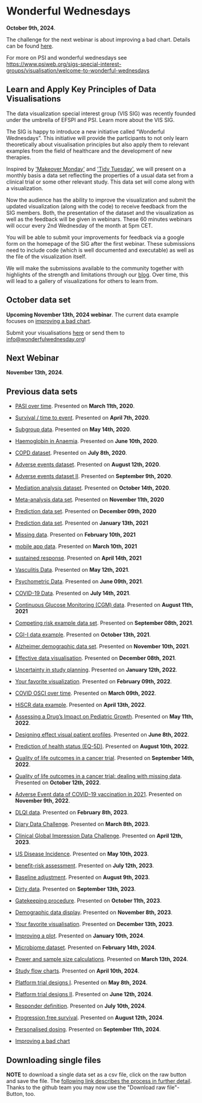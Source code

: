 # Wonderful Wednesdays

**October 9th, 2024**. 

The challenge for the next webinar is about improving a bad chart. Details can be found [here](https://github.com/VIS-SIG/Wonderful-Wednesdays/tree/master/data/2024/2024-10-09).

For more on PSI and wonderful wednesdays see https://www.psiweb.org/sigs-special-interest-groups/visualisation/welcome-to-wonderful-wednesdays

## Learn and Apply Key Principles of Data Visualisations
The data visualization special interest group (VIS SIG) was recently founded under the umbrella of EFSPI and PSI. Learn more about the VIS SIG.

The SIG is happy to introduce a new initiative called “Wonderful Wednesdays”. This initiative will provide the participants to not only learn theoretically about visualisation principles but also apply them to relevant examples from the field of healthcare and the development of new therapies. 

Inspired by ['Makeover Monday'](https://www.makeovermonday.co.uk/) and ['Tidy Tuesday'](https://github.com/rfordatascience/tidytuesday), we will present on a monthly basis a data set reflecting the properties of a usual data set from a clinical trial or some other relevant study. This data set will come along with a visualization. 

Now the audience has the ability to improve the visualization and submit the updated visualization (along with the code) to receive feedback from the SIG members. Both, the presentation of the dataset and the visualization as well as the feedback will be given in webinars. These 60 minutes webinars will occur every 2nd Wednesday of the month at 5pm CET. 

You will be able to submit your improvements for feedback via a google form on the homepage of the SIG after the first webinar. These submissions need to include code (which is well documented and executable) as well as the file of the visualization itself.

We will make the submissions available to the community together with highlights of the strength and limitations through our [blog](https://vis-sig.github.io/blog/). Over time, this will lead to a gallery of visualizations for others to learn from.


## October data set

**Upcoming November 13th, 2024 webinar**. The current data example focuses on [improving a bad chart](https://github.com/VIS-SIG/Wonderful-Wednesdays/tree/master/data/2024/2024-10-09).

Submit your visualisations [here](https://docs.google.com/forms/d/e/1FAIpQLSdNAaiuUAD89LAdQm5KNnLWs-MjqA4pzX2VHAwN7iqwoKpi-Q/viewform) or send them to <info@wonderfulwednesday.org>!

## Next Webinar

**November 13th, 2024**.

## Previous data sets 

* [PASI over time](https://github.com/VIS-SIG/Wonderful-Wednesdays/tree/master/data/2020/2020-03-11). Presented on **March 11th, 2020**. 

* [Survival / time to event](https://github.com/VIS-SIG/Wonderful-Wednesdays/tree/master/data/2020/2020-04-08). Presented on **April 7th, 2020**. 

* [Subgroup data](https://github.com/VIS-SIG/Wonderful-Wednesdays/tree/master/data/2020/2020-05-13). Presented on **May 14th, 2020**. 

* [Haemoglobin in Anaemia](https://github.com/VIS-SIG/Wonderful-Wednesdays/tree/master/data/2020/2020-06-10). Presented on **June 10th, 2020**. 

* [COPD dataset](https://github.com/VIS-SIG/Wonderful-Wednesdays/tree/master/data/2020/2020-07-08). Presented on **July 8th, 2020**.  

* [Adverse events dataset](https://github.com/VIS-SIG/Wonderful-Wednesdays/tree/master/data/2020/2020-08-12). Presented on **August 12th, 2020**.

* [Adverse events dataset II](https://github.com/VIS-SIG/Wonderful-Wednesdays/tree/master/data/2020/2020-09-09).  Presented on **September 9th, 2020**.

* [Mediation analysis dataset](https://github.com/VIS-SIG/Wonderful-Wednesdays/tree/master/data/2020/2020-10-14).  Presented on **October 14th, 2020**.

* [Meta-analysis data set](https://github.com/VIS-SIG/Wonderful-Wednesdays/tree/master/data/2020/2020-11-11). Presented on **November 11th, 2020**

* [Prediction data set](https://github.com/VIS-SIG/Wonderful-Wednesdays/tree/master/data/2020/2020-12-09). Presented on **December 09th, 2020**

* [Prediction data set](https://github.com/VIS-SIG/Wonderful-Wednesdays/tree/master/data/2021/2021-01-13). Presented on **January 13th, 2021**

* [Missing data](https://github.com/VIS-SIG/Wonderful-Wednesdays/tree/master/data/2021/2021-02-10). Presented on **February 10th, 2021**

* [mobile app data](https://github.com/VIS-SIG/Wonderful-Wednesdays/tree/master/data/2021/2021-03-10). Presented on **March 10th, 2021**

* [sustained response](https://github.com/VIS-SIG/Wonderful-Wednesdays/tree/master/data/2021/2021-04-14). Presented on **April 14th, 2021**

* [Vasculitis Data](https://github.com/VIS-SIG/Wonderful-Wednesdays/tree/master/data/2021/2021-05-12). Presented on **May 12th, 2021**.

* [Psychometric Data](https://github.com/VIS-SIG/Wonderful-Wednesdays/tree/master/data/2021/2021-06-09). Presented on **June 09th, 2021**.

* [COVID-19 Data](https://github.com/VIS-SIG/Wonderful-Wednesdays/tree/master/data/2021/2021-07-14). Presented on **July 14th, 2021**.

* [Continuous Glucose Monitoring (CGM) data](https://github.com/VIS-SIG/Wonderful-Wednesdays/tree/master/data/2021/2021-08-11). Presented on **August 11th, 2021**

* [Competing risk example data set](https://github.com/VIS-SIG/Wonderful-Wednesdays/tree/master/data/2021/2021-09-08). Presented on **September 08th, 2021**.

* [CGI-I data example](https://github.com/VIS-SIG/Wonderful-Wednesdays/tree/master/data/2021/2021-10-13). Presented on **October 13th, 2021**.

* [Alzheimer demographic data set](https://github.com/VIS-SIG/Wonderful-Wednesdays/tree/master/data/2021/2021-11-10). Presented on **November 10th, 2021**.

* [Effective data visualisation](https://github.com/VIS-SIG/Wonderful-Wednesdays/tree/master/data/2021/2021-12-08). Presented on **December 08th, 2021**.

* [Uncertainty in study planning](https://github.com/VIS-SIG/Wonderful-Wednesdays/tree/master/data/2022/2022-01-12). Presented on **January 12th, 2022**.

* [Your favorite visualization](https://github.com/VIS-SIG/Wonderful-Wednesdays/tree/master/data/2022/2022-02-09). Presented on **February 09th, 2022**.

* [COVID OSCI over time](https://github.com/VIS-SIG/Wonderful-Wednesdays/tree/master/data/2022/2022-03-09). Presented on **March 09th, 2022**.

* [HiSCR data example](https://github.com/VIS-SIG/Wonderful-Wednesdays/tree/master/data/2022/2022-04-13). Presented on **April 13th, 2022**.

* [Assessing a Drug’s Impact on Pediatric Growth](https://github.com/VIS-SIG/Wonderful-Wednesdays/tree/master/data/2022/2022-05-11). Presented on **May 11th, 2022**.

* [Designing effect visual patient profiles](https://github.com/VIS-SIG/Wonderful-Wednesdays/tree/master/data/2022/2022-06-08). Presented on **June 8th, 2022**.  

* [Prediction of health status (EQ-5D)](https://github.com/VIS-SIG/Wonderful-Wednesdays/tree/master/data/2022/2022-08-10). Presented on **August 10th, 2022**.

* [Quality of life outcomes in a cancer trial](https://github.com/VIS-SIG/Wonderful-Wednesdays/tree/master/data/2022/2022-09-14). Presented on **September 14th, 2022**.

* [Quality of life outcomes in a cancer trial: dealing with missing data](https://github.com/VIS-SIG/Wonderful-Wednesdays/tree/master/data/2022/2022-10-12). Presented on **October 12th, 2022**.

* [Adverse Event data of COVID-19 vaccination in 2021](https://github.com/VIS-SIG/Wonderful-Wednesdays/tree/master/data/2022/2022-11-09). Presented on **November 9th, 2022**.

* [DLQI data](https://github.com/VIS-SIG/Wonderful-Wednesdays/tree/master/data/2023/2023-02-08). Presented on **February 8th, 2023**.

* [Diary Data Challenge](https://github.com/VIS-SIG/Wonderful-Wednesdays/tree/master/data/2023/2023-02-08). Presented on **March 8th, 2023**.

* [Clinical Global Impression Data Challenge](https://github.com/VIS-SIG/Wonderful-Wednesdays/tree/master/data/2023/2023-04-12). Presented on **April 12th, 2023**.

* [US Disease Incidence](https://github.com/VIS-SIG/Wonderful-Wednesdays/tree/master/data/2023/2023-05-10). Presented on **May 10th, 2023**.
  
* [benefit-risk assessment](https://github.com/RMine-rgb/Wonderful-Wednesdays/tree/master/data/2023/2023-07-12). Presented on **July 12th, 2023**.

* [Baseline adjustment](https://github.com/VIS-SIG/Wonderful-Wednesdays/tree/master/data/2023/2023-08-09). Presented on **August 9th, 2023**.

* [Dirty data](https://github.com/VIS-SIG/Wonderful-Wednesdays/tree/master/data/2023/2023-09-13). Presented on **September 13th, 2023**.

* [Gatekeeping procedure](https://github.com/VIS-SIG/Wonderful-Wednesdays/tree/master/data/2023/2023-10-11). Presented on **October 11th, 2023**.

* [Demographic data display](https://github.com/VIS-SIG/Wonderful-Wednesdays/tree/master/data/2023/2023-11-08). Presented on **November 8th, 2023**.

* [Your favorite visualisation](https://github.com/VIS-SIG/Wonderful-Wednesdays/tree/master/data/2023/2023-12-13). Presented on **December 13th, 2023**.

* [Improving a plot](https://github.com/VIS-SIG/Wonderful-Wednesdays/tree/master/data/2023/2024-01-10). Presented on **January 10th, 2024**.

* [Microbiome dataset](https://github.com/VIS-SIG/Wonderful-Wednesdays/tree/master/data/2024/2024-02-14). Presented on **February 14th, 2024**.

* [Power and sample size calculations](https://github.com/VIS-SIG/Wonderful-Wednesdays/tree/master/data/2024/2024-03-13). Presented on **March 13th, 2024**.

* [Study flow charts](https://github.com/VIS-SIG/Wonderful-Wednesdays/tree/master/data/2024/2024-04-10). Presented on **April 10th, 2024**.

* [Platform trial designs I](https://github.com/VIS-SIG/Wonderful-Wednesdays/tree/master/data/2024/2024-05-08). Presented on **May 8th, 2024**.

* [Platform trial designs II](https://github.com/VIS-SIG/Wonderful-Wednesdays/tree/master/data/2024/2024-06-12). Presented on **June 12th, 2024**.

* [Responder definition](data/2024/2024-07-10). Presented on **July 10th, 2024**.

* [Progression free survival](data/2024/2024-08-12). Presented on **August 12th, 2024**.

* [Personalised dosing](data/2024/2024-09-11). Presented on **September 11th, 2024**.

* [Improving a bad chart](https://github.com/VIS-SIG/Wonderful-Wednesdays/tree/master/data/2024/2024-10-09)

## Downloading single files

**NOTE** to download a single data set as a csv file, click on the raw button and save the file. The [following link describes the process in further detail](https://stackoverflow.com/questions/4604663/download-single-files-from-github).
Thanks to the github team you may now use the "Download raw file"-Button, too.
